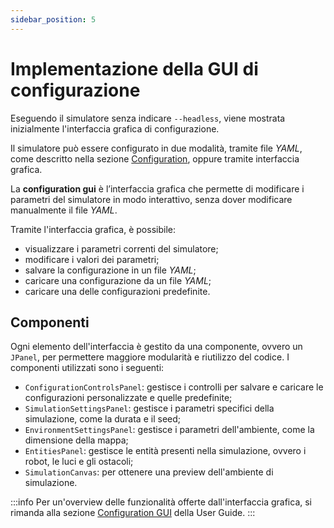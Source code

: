 ```yaml
---
sidebar_position: 5
---
```


# Implementazione della GUI di configurazione

Eseguendo il simulatore senza indicare `--headless`, viene mostrata inizialmente l'interfaccia grafica di configurazione.

Il simulatore può essere configurato in due modalità, tramite file _YAML_, come descritto nella sezione
[Configuration](../../04-detailed-design/08-configuration.md), oppure tramite interfaccia grafica.

La **configuration gui** è l’interfaccia grafica che permette di modificare i parametri del simulatore in modo
interattivo, senza dover modificare manualmente il file _YAML_.

Tramite l'interfaccia grafica, è possibile:

- visualizzare i parametri correnti del simulatore;
- modificare i valori dei parametri;
- salvare la configurazione in un file _YAML_;
- caricare una configurazione da un file _YAML_;
- caricare una delle configurazioni predefinite.

## Componenti

Ogni elemento dell'interfaccia è gestito da una componente, ovvero un `JPanel`, per permettere maggiore modularità e
riutilizzo del codice.
I componenti utilizzati sono i seguenti:

- `ConfigurationControlsPanel`: gestisce i controlli per salvare e caricare le configurazioni personalizzate e quelle predefinite;
- `SimulationSettingsPanel`: gestisce i parametri specifici della simulazione, come la durata e il seed;
- `EnvironmentSettingsPanel`: gestisce i parametri dell'ambiente, come la dimensione della mappa;
- `EntitiesPanel`: gestisce le entità presenti nella simulazione, ovvero i robot, le luci e gli ostacoli;
- `SimulationCanvas`: per ottenere una preview dell'ambiente di simulazione.

:::info
Per un'overview delle funzionalità offerte dall'interfaccia grafica, si rimanda alla sezione [Configuration GUI](../../08-user-guide/01-configuration.md) della User Guide.
:::
